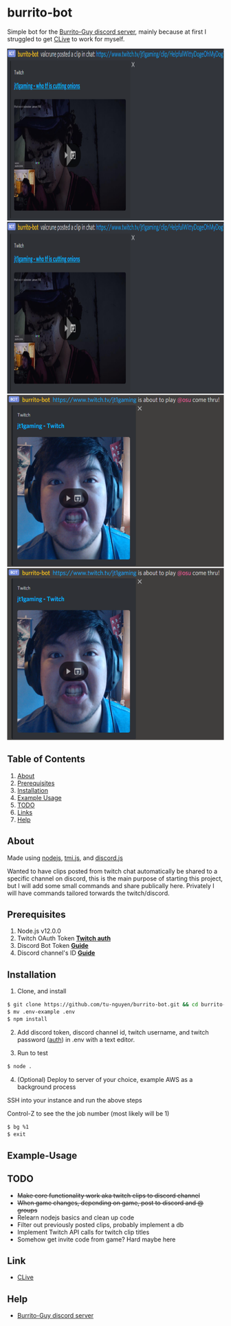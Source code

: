 # burrito-bot
Simple bot for the [Burrito-Guy discord server](https://discord.gg/zWHqYfEnwh), mainly because at first I struggled to get [CLive](https://github.com/mangosango/clive) to work for myself.

<img src="screenshots/example1.png" height="400" alt="Screenshot"/> <img src="screenshots/example1.png" height="400" alt="Screenshot"/> 
<img src="screenshots/example2.png" height="400" alt="Screenshot"/> <img src="screenshots/example2.png" height="400" alt="Screenshot"/> 

## Table of Contents

1. [About](#about)
2. [Prerequisites](#prerequisites)
3. [Installation](#installation)
4. [Example Usage](#example-usage)
5. [TODO](#todo)
6. [Links](#links)
7. [Help](#help)

## About
Made using [nodejs](https://nodejs.org/en/), [tmi.js](https://github.com/tmijs), and [discord.js](https://github.com/discordjs/discord.js/)

Wanted to have clips posted from twitch chat automatically be shared to a specific channel on discord, this is the main purpose of starting this project, but I will add some small commands and share publically here. Privately I will have commands tailored torwards the twitch/discord.

## Prerequisites

1. Node.js v12.0.0
2. Twitch OAuth Token **[Twitch auth](https://twitchapps.com/tmi/)**
3. Discord Bot Token **[Guide](https://discordjs.guide/preparations/setting-up-a-bot-application.html#creating-your-bot)**
4. Discord channel's ID **[Guide](https://support.discord.com/hc/en-us/articles/206346498-Where-can-I-find-my-User-Server-Message-ID-)**

## Installation

1. Clone, and install
```bash
$ git clone https://github.com/tu-nguyen/burrito-bot.git && cd burrito-bot
$ mv .env-example .env
$ npm install
```

2. Add discord token, discord channel id, twitch username, and twitch password ([auth](https://twitchapps.com/tmi/)) in .env with a text editor.

3. Run to test
```bash
$ node .
```

4. (Optional) Deploy to server of your choice, example AWS as a background process

SSH into your instance and run the above steps

Control-Z to see the the job number (most likely will be 1)

```bash
$ bg %1
$ exit
```

## Example-Usage

## TODO
- ~~Make core functionality work aka twitch clips to discord channel~~
- ~~When game changes, depending on game, post to discord and @ groups~~
- Relearn nodejs basics and clean up code
- Filter out previously posted clips, probably implement a db
- Implement Twitch API calls for twitch clip titles
- Somehow get invite code from game? Hard maybe here

## Link

- [CLive](https://github.com/mangosango/clive)

## Help

- [Burrito-Guy discord server](https://discord.gg/zWHqYfEnwh)